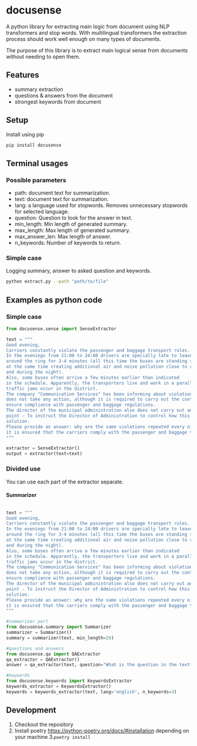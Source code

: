 docusense
======
A python library for extracting main logic from document using NLP transformers and stop words.
With multilingual transformers the extraction process should work well enough on many types of documents.

The purpose of this library is to extract main logical sense from documents without needing to open them.


Features
---
- summary extraction
- questions & answers from the document
- strongest keywords from document

Setup
---
Install using pip
```bash
pip install docusense
```

Terminal usages
---
### Possible parameters
- path: document text for summarization.
- text: document text for summarization.
- lang: a language used for stopwords. Removes unnecessary stopwords for selected language.
- question: Question to look for the answer in text.
- min_length: Min length of generated summary.
- max_length: Max length of generated summary.
- max_answer_len: Max length of answer.
- n_keywords: Number of keywords to return.

### Simple case
Logging summary, answer to asked question and keywords.
```bash
python extract.py --path "path/to/file"
```

Examples as python code
---
### Simple case
```python
from docusense.sense import SenseExtractor

text = """
Good evening,
Carriers constantly violate the passenger and baggage transport rules.
In the evenings from 21:00 to 24:00 drivers are specially late to leave
around the ring for 3-4 minutes (all this time the buses are standing still in the ring with the engines running,
at the same time creating additional air and noise pollution close to residential houses in the evenings
and during the night).
Also, some buses often arrive a few minutes earlier than indicated
in the schedule. Apparently, the transporters live and work in a parallel world, somewhere at night
traffic jams occur in the district.
The company "Communication Services" has been informing about violations for several months, but
does not take any action, although it is required to carry out the control of public transport carriers and
ensure compliance with passenger and baggage regulations.
The director of the municipal administration also does not carry out any control, rules 3
point - To instruct the Director of Administration to control how this is carried out
solution.
Please provide an answer: why are the same violations repeated every night and how
it is ensured that the carriers comply with the passenger and baggage transport rules.
"""

extractor = SenseExtractor()
output = extractor(text=text)

```

### Divided use
You can use each part of the extractor separate.

#### Summarizer
```python

text = """
Good evening,
Carriers constantly violate the passenger and baggage transport rules.
In the evenings from 21:00 to 24:00 drivers are specially late to leave
around the ring for 3-4 minutes (all this time the buses are standing still in the ring with the engines running,
at the same time creating additional air and noise pollution close to residential houses in the evenings
and during the night).
Also, some buses often arrive a few minutes earlier than indicated
in the schedule. Apparently, the transporters live and work in a parallel world, somewhere at night
traffic jams occur in the district.
The company "Communication Services" has been informing about violations for several months, but
does not take any action, although it is required to carry out the control of public transport carriers and
ensure compliance with passenger and baggage regulations.
The director of the municipal administration also does not carry out any control, rules 3
point - To instruct the Director of Administration to control how this is carried out
solution.
Please provide an answer: why are the same violations repeated every night and how
it is ensured that the carriers comply with the passenger and baggage transport rules.
"""

#summarizer part
from docusense.summary import Summarizer
summarizer = Summarizer()
summary = summarizer(text, min_length=20)

#questions and answers
from docusense.qa import QAExtractor
qa_extractor = QAExtractor()
answer = qa_extractor(text, question="What is the question in the text?")

#keywords
from docusense.keywords import KeywordsExtractor
keywords_extractor = KeywordsExtractor()
keywords = keywords_extractor(text, lang='english', n_keywords=3)

```


Development
---
1. Checkout the repository
2. Install poetry https://python-poetry.org/docs/#installation depending on your machine
3.`poetry install`
